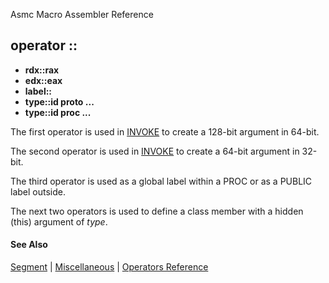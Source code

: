 Asmc Macro Assembler Reference

## operator ::

- **rdx::rax**
- **edx::eax**
- **label::**
- **type::id proto ...**
- **type::id proc ...**

The first operator is used in [INVOKE](../directive/invoke.md) to create a 128-bit argument in 64-bit.

The second operator is used in [INVOKE](../directive/invoke.md) to create a 64-bit argument in 32-bit.

The third operator is used as a global label within a PROC or as a PUBLIC label outside.

The next two operators is used to define a class member with a hidden (this) argument of _type_.

#### See Also

[Segment](segment.md) | [Miscellaneous](miscellaneous.md) | [Operators Reference](readme.md)
